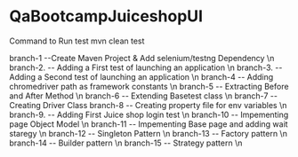 # QaBootcampJuiceshopUI

Command to Run test
mvn clean test

branch-1  --Create Maven Project & Add selenium/testng Dependency \n
branch-2. -- Adding a First test of launching an application \n
branch-3. -- Adding a Second test of launching an application \n
branch-4 -- Adding chromedriver path as framework constants \n
branch-5 -- Extracting Before and After Method \n
branch-6 -- Extending Basetest class \n
branch-7 -- Creating Driver Class
branch-8 --  Creating property file for env variables \n
branch-9. -- Adding First Juice shop login test \n
branch-10 -- Impementing page Object Model \n
branch-11 -- Impementing Base page and adding wait staregy \n
branch-12 -- Singleton Pattern \n
branch-13 -- Factory pattern \n
branch-14 -- Builder pattern \n
branch-15 -- Strategy pattern \n
